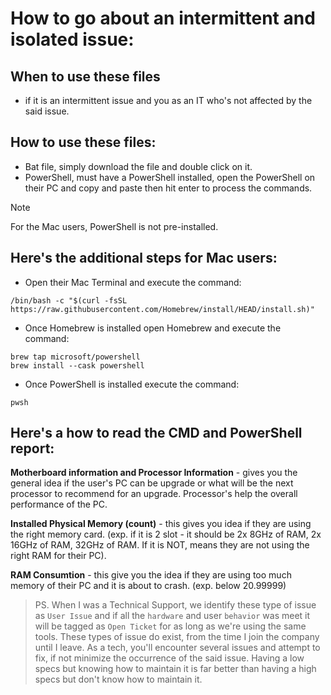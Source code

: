 # How to go about an intermittent and isolated issue:

## When to use these files
 - if it is an intermittent issue and you as an IT who's not affected by the said issue.

## How to use these files: 
 - Bat file, simply download the file and double click on it.
 - PowerShell, must have a PowerShell installed, open the PowerShell on their PC and copy and paste then hit enter to process the commands.

> [!NOTE]
> For the Mac users, PowerShell is not pre-installed.

## Here's the additional steps for Mac users: 
 - Open their Mac Terminal and execute the command: 
```
/bin/bash -c "$(curl -fsSL https://raw.githubusercontent.com/Homebrew/install/HEAD/install.sh)"
```
 - Once Homebrew is installed open Homebrew and execute the command: 
```
brew tap microsoft/powershell
brew install --cask powershell
```
 - Once PowerShell is installed execute the command: 
```
pwsh
```

## Here's a how to read the CMD and PowerShell report: 

**Motherboard information and Processor Information** - gives you the general idea if the user's PC can be upgrade or what will be the next processor to recommend for an upgrade. Processor's help the overall performance of the PC.

**Installed Physical Memory (count)** - this gives you idea if they are using the right memory card.
(exp. if it is 2 slot - it should be 2x 8GHz of RAM, 2x 16GHz of RAM, 32GHz of RAM. If it is NOT, means they are not using the right RAM for their PC).


**RAM Consumtion** - this give you the idea if they are using too much memory of their PC and it is about to crash. (exp. below 20.99999)


> PS. When I was a Technical Support, we identify these type of issue as `User Issue` and if all the `hardware` and user `behavior` was meet it will be tagged as `Open Ticket` for as long as we're using the same tools. These types of issue do exist, from the time I join the company until I leave. As a tech, you'll encounter several issues and attempt to fix, if not minimize the occurrence of the said issue. Having a low specs but knowing how to maintain it is far better than having a high specs but don't know how to maintain it.